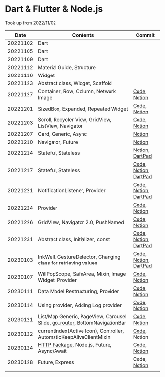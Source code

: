 # Dart & Flutter & Node.js

Took up from 2022/11/02

| Date     | Contents                                                     | Commit                                                       |
| -------- | ------------------------------------------------------------ | ------------------------------------------------------------ |
| 20221102 | Dart                                                         |                                                              |
| 20221105 | Dart                                                         |                                                              |
| 20221109 | Dart                                                         |                                                              |
| 20221112 | Material Guide, Structure                                    |                                                              |
| 20221116 | Widget                                                       |                                                              |
| 20221123 | Abstract class, Widget, Scaffold                             |                                                              |
| 20221127 | Container, Row, Column, Network Image                        | [Code](https://github.com/saanghyuk/flutter-nodejs-study/commits/main), [Notion](https://www.notion.so/ab180/7th-2022-11-27-e5abbceb9ba145bd877dbfaa00760ad4) |
| 20221201 | SizedBox, Expanded, Repeated Widget                          | [Code](https://github.com/saanghyuk/flutter-nodejs-study/tree/e10b61a38aece4a7a845e7809f5150b3631117b1), [Notion](https://www.notion.so/ab180/8th-20221201-31cb545064b34e7a931a0cea0d1a7561) |
| 20221203 | Scroll, Recycler View, GridView, ListView, Navigator         | [Code](https://github.com/saanghyuk/flutter-nodejs-study/tree/c57a883af85be6fdadece94d3446fa3a103e3795), [Notion](https://www.notion.so/ab180/9th-20221203-c90ca14b838b411ea9b55cd53fd9d390) |
| 20221207 | Card, Generic, Async                                         | [Notion](https://www.notion.so/ab180/10th-20221207-b1a79ee95e8446ce894e261e75ae2d07) |
| 20221210 | Navigator, Future                                            | [Notion](https://www.notion.so/ab180/11th-20221210-420e0a8be27b4b6f82dc43dddb927db6) |
| 20221214 | Stateful, Stateless                                          | [Notion](https://www.notion.so/ab180/12th-20221214-dbec7c7f30ce44889fb09f338f929318), [DartPad](https://gist.github.com/saanghyuk/968730f3a3fe0901129de87770f03f18) |
| 20221217 | Stateful, Stateless                                          | [Code](https://github.com/saanghyuk/flutter-nodejs-study/tree/09335d841503ef03bdbfd9008040f0fa74724513), [Notion](https://www.notion.so/ab180/13th-20221217-b057cfd8ef2d49e7949152090520c190), [DartPad](https://gist.github.com/saanghyuk/a3ae6f0c999e19387df4dfa67e92e09c) |
| 20221221 | NotificationListener, Provider                               | [Code](https://github.com/saanghyuk/flutter-nodejs-study/tree/730dd2bea8ec6b7893f8d2fb4d6e59f3d9afa652), [Notion](https://www.notion.so/ab180/14th-20221221-1b2ad751d1c94b2f89c87fd3a8161f50), [DartPad](https://gist.github.com/saanghyuk/e7c22f3faa579ea47b48b3c94002cd2d) |
| 20221224 | Provider                                                     | [Code](https://github.com/saanghyuk/flutter-nodejs-study/tree/096a0f3bbbd38daf3b78f5c11f6093ea023ddcc3), [Notion](https://www.notion.so/ab180/15th-20221224-b92d48b2e7834e6ea7bf2e0f00d4c9c1) |
| 20221226 | GridView, Navigator 2.0, PushNamed                           | [Code](https://github.com/saanghyuk/flutter-nodejs-study/tree/3f108d7720d12b1a77ba4c821368b6a3f0879fc3), [Notion](https://www.notion.so/ab180/16th-20221226-12b96d494bdf44869a24f3058e8b9d54) |
| 20221231 | Abstract class, Initializer, const                           | [Code](https://github.com/saanghyuk/flutter-nodejs-study/tree/6a03756b9ae2d1e8b40e19d9080baf5f1694ffeb), [Notion](https://www.notion.so/ab180/17th-20221231-78d8e10124ed4025a7c75c9f6c80df2f), [DartPad](https://gist.github.com/saanghyuk/4203b5274c0e9e11869dc3d203397337) |
| 20230103 | InkWell, GestureDetector, Changing class for retrieving values | [Code](https://github.com/saanghyuk/flutter-nodejs-study/tree/e6fe00d2cc40a4f04be1c4ae68a2c4e089971be8), [Notion](https://www.notion.so/ab180/18th-20230103-888574a19c914b33930a9fa28690347b), [DartPad](https://gist.github.com/saanghyuk/e6f0b1e27efe67cdc5fd9127de821aea) |
| 20230107 | WillPopScope, SafeArea, Mixin, Image Widget, Provider        | [Code](https://github.com/saanghyuk/flutter-nodejs-study/tree/0d16ee26b15b0360807d67b6fa8688585bcf7216), [Notion](https://www.notion.so/ab180/19th-20230107-148305d54bc342c4bd7573cef255a4d2) |
| 20230111 | Data Model Restructuring, Provider                           | [Code](https://github.com/saanghyuk/flutter-nodejs-study/tree/276bc85577d36183475476ac6a214621f43191a8), [Notion](https://www.notion.so/ab180/20th-20230111-032f62070f05450790ed2b6ce3e66aa3) |
| 20230114 | Using provider, Adding Log provider                          | [Code](https://github.com/saanghyuk/flutter-nodejs-study/tree/e6d754b3257424c09115cc7d5ab0903d39379149), [Notion](https://www.notion.so/ab180/21th-20230114-955474a01c6e483c9ba49747d5a5eeb4) |
| 20230121 | List/Map Generic, PageView, Carousel Slide, [go_router](https://pub.dev/packages/go_router), BottomNavigationBar | [Code](https://github.com/saanghyuk/flutter-nodejs-study/tree/2852be2c690a3f1a114783abe88d37dee5fa536e), [Notion](https://www.notion.so/ab180/24th-20230121-58376735eeaa4e299fe1833e7540238d) |
| 20230122 | currentIndex(Active Icon), Controller, AutomaticKeepAliveClientMixin | [Code](https://github.com/saanghyuk/flutter-nodejs-study/tree/52b93a6935619645f3cc8bc4f1c5725917032878), [Notion](https://www.notion.so/ab180/25th-20230122-6383868fcbd747798dc37ab9cc6240ed) |
| 20230124 | [HTTP Package](https://pub.dev/packages/http), Node.js, Future, Async/Await | [Code](https://github.com/saanghyuk/flutter-nodejs-study/tree/6b17bb0847b6e03a565b0955cf5b1ec01cb4ed7a), [Notion](https://www.notion.so/ab180/26th-20220124-67c3c5e1406845558d4841ce0dba0c1b) |
| 20230128 | Future, Express                                              | Code, [Notion](https://www.notion.so/ab180/27th-20230128-8d9a44143dda45d28308990c1db9540c) |
|          |                                                              |                                                              |

